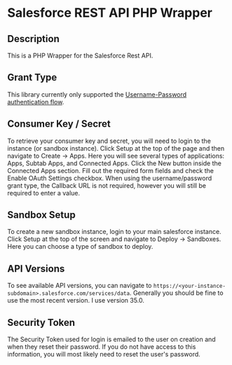 Salesforce REST API PHP Wrapper
===============================

Description
-----------
This is a PHP Wrapper for the Salesforce Rest API.

Grant Type
----------
This library currently only supported the [Username-Password authentication flow](http://www.salesforce.com/us/developer/docs/api_rest/). 

Consumer Key / Secret
---------------------
To retrieve your consumer key and secret, you will need to login to the instance (or sandbox instance). Click Setup at the top of the 
page and then navigate to Create -> Apps. Here you will see several types of applications: Apps, Subtab Apps, and Connected Apps. Click 
the New button inside the Connected Apps section. Fill out the required form fields and check the Enable OAuth Settings checkbox. When 
using the username/password grant type, the Callback URL is not required, however you will still be required to enter a value.  

Sandbox Setup
-------------
To create a new sandbox instance, login to your main salesforce instance. Click Setup at the top of the screen and 
navigate to Deploy -> Sandboxes. Here you can choose a type of sandbox to deploy. 

API Versions
------------
To see available API versions, you can navigate to `https://<your-instance-subdomain>.salesforce.com/services/data`.
Generally you should be fine to use the most recent version. I use version 35.0.

Security Token
--------------
The Security Token used for login is emailed to the user on creation and when they reset their password. If you do not have access
to this information, you will most likely need to reset the user's password. 

